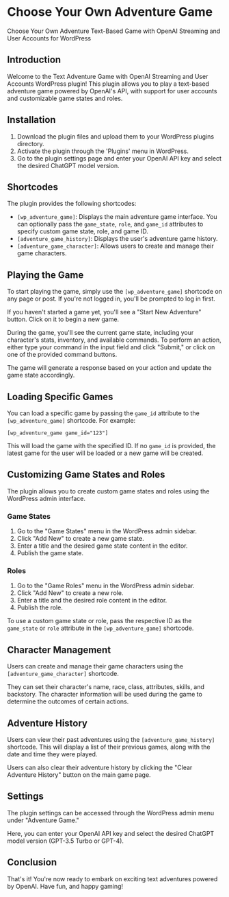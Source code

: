 # Choose Your Own Adventure Game
Choose Your Own Adventure Text-Based Game with OpenAI Streaming and User Accounts for WordPress

## Introduction

Welcome to the Text Adventure Game with OpenAI Streaming and User Accounts WordPress plugin! This plugin allows you to play a text-based adventure game powered by OpenAI's API, with support for user accounts and customizable game states and roles.

## Installation

1. Download the plugin files and upload them to your WordPress plugins directory.
2. Activate the plugin through the 'Plugins' menu in WordPress.
3. Go to the plugin settings page and enter your OpenAI API key and select the desired ChatGPT model version.

## Shortcodes

The plugin provides the following shortcodes:

- `[wp_adventure_game]`: Displays the main adventure game interface. You can optionally pass the `game_state`, `role`, and `game_id` attributes to specify custom game state, role, and game ID.
- `[adventure_game_history]`: Displays the user's adventure game history.
- `[adventure_game_character]`: Allows users to create and manage their game characters.

## Playing the Game

To start playing the game, simply use the `[wp_adventure_game]` shortcode on any page or post. If you're not logged in, you'll be prompted to log in first.

If you haven't started a game yet, you'll see a "Start New Adventure" button. Click on it to begin a new game.

During the game, you'll see the current game state, including your character's stats, inventory, and available commands. To perform an action, either type your command in the input field and click "Submit," or click on one of the provided command buttons.

The game will generate a response based on your action and update the game state accordingly.

## Loading Specific Games

You can load a specific game by passing the `game_id` attribute to the `[wp_adventure_game]` shortcode. For example:

```
[wp_adventure_game game_id="123"]
```

This will load the game with the specified ID. If no `game_id` is provided, the latest game for the user will be loaded or a new game will be created.

## Customizing Game States and Roles

The plugin allows you to create custom game states and roles using the WordPress admin interface.

### Game States

1. Go to the "Game States" menu in the WordPress admin sidebar.
2. Click "Add New" to create a new game state.
3. Enter a title and the desired game state content in the editor.
4. Publish the game state.

### Roles

1. Go to the "Game Roles" menu in the WordPress admin sidebar.
2. Click "Add New" to create a new role.
3. Enter a title and the desired role content in the editor.
4. Publish the role.

To use a custom game state or role, pass the respective ID as the `game_state` or `role` attribute in the `[wp_adventure_game]` shortcode.

## Character Management

Users can create and manage their game characters using the `[adventure_game_character]` shortcode.

They can set their character's name, race, class, attributes, skills, and backstory. The character information will be used during the game to determine the outcomes of certain actions.

## Adventure History

Users can view their past adventures using the `[adventure_game_history]` shortcode. This will display a list of their previous games, along with the date and time they were played.

Users can also clear their adventure history by clicking the "Clear Adventure History" button on the main game page.

## Settings

The plugin settings can be accessed through the WordPress admin menu under "Adventure Game."

Here, you can enter your OpenAI API key and select the desired ChatGPT model version (GPT-3.5 Turbo or GPT-4).

## Conclusion

That's it! You're now ready to embark on exciting text adventures powered by OpenAI. Have fun, and happy gaming!